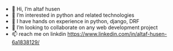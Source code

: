 - 👋 Hi, I’m altaf husen
- 👀 I’m interested in python and related technologies
- 🌱 I have hands  on experience in python, django, DRF
- 💞️ I’m looking to collaborate on any web development project
- 📫 reach me on linkdin https://www.linkedin.com/in/altaf-husen-6a1838129/
<!---
altaf171/altaf171 is a ✨ special ✨ repository because its `README.md` (this file) appears on your GitHub profile.
You can click the Preview link to take a look at your changes.
--->
